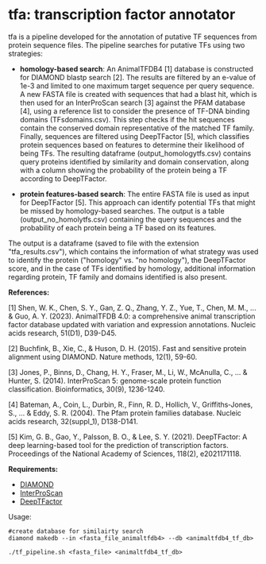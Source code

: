 # tfa: transcription factor annotator #

tfa is  a pipeline developed for the annotation of putative TF sequences from protein sequence files. The pipeline searches for putative TFs using two strategies:

+ **homology-based search**: An AnimalTFDB4 [1] database is constructed for DIAMOND blastp search [2]. The results are filtered by an e-value of 1e-3 and limited to one maximum target sequence per query sequence. A new FASTA file is created with sequences that had a blast hit, which is then used for an InterProScan search [3] against the PFAM database [4], using a reference list to consider the presence of TF-DNA binding domains (TFsdomains.csv). This step checks if the hit sequences contain the conserved domain representative of the matched TF family. Finally, sequences are filtered using DeepTFactor [5], which classifies protein sequences based on features to determine their likelihood of being TFs. The resulting dataframe (output_homologytfs.csv) contains query proteins identified by similarity and domain conservation, along with a column showing the probability of the protein being a TF according to DeepTFactor.

+ **protein features-based search**: The entire FASTA file is used as input for DeepTFactor [5]. This approach can identify potential TFs that might be missed by homology-based searches. The output is a table (output_no_homolytfs.csv) containing the query sequences and the probability of each protein being a TF based on its features.

The output is a dataframe (saved to file with the extension "tfa_results.csv"), which contains the information of what strategy was used to identify the protein ("homology" vs. "no homology"), the DeepTFactor score, and in the case of TFs identified by homology, additional information regarding protein, TF family and domains identified is also present.

**References:**

[1] Shen, W. K., Chen, S. Y., Gan, Z. Q., Zhang, Y. Z., Yue, T., Chen, M. M., ... & Guo, A. Y. (2023). AnimalTFDB 4.0: a comprehensive animal transcription factor database updated with variation and expression annotations. Nucleic acids research, 51(D1), D39-D45.

[2] Buchfink, B., Xie, C., & Huson, D. H. (2015). Fast and sensitive protein alignment using DIAMOND. Nature methods, 12(1), 59-60.

[3] Jones, P., Binns, D., Chang, H. Y., Fraser, M., Li, W., McAnulla, C., ... & Hunter, S. (2014). InterProScan 5: genome-scale protein function classification. Bioinformatics, 30(9), 1236-1240.

[4] Bateman, A., Coin, L., Durbin, R., Finn, R. D., Hollich, V., Griffiths‐Jones, S., ... & Eddy, S. R. (2004). The Pfam protein families database. Nucleic acids research, 32(suppl_1), D138-D141.

[5] Kim, G. B., Gao, Y., Palsson, B. O., & Lee, S. Y. (2021). DeepTFactor: A deep learning-based tool for the prediction of transcription factors. Proceedings of the National Academy of Sciences, 118(2), e2021171118.
  
**Requirements:**
+ [DIAMOND](https://github.com/bbuchfink/diamond)  
+ [InterProScan](https://interproscan-docs.readthedocs.io/en/latest/HowToDownload.html)
+ [DeepTFactor](https://bitbucket.org/kaistsystemsbiology/deeptfactor/src/master/)

Usage:
```
#create database for similairty search
diamond makedb --in <fasta_file_animaltfdb4> --db <animaltfdb4_tf_db>

```
```
./tf_pipeline.sh <fasta_file> <animaltfdb4_tf_db>
```
